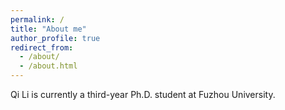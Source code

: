 ```yaml
---
permalink: /
title: "About me"
author_profile: true
redirect_from: 
  - /about/
  - /about.html
---
```


Qi Li is currently a third-year Ph.D. student at Fuzhou University.
